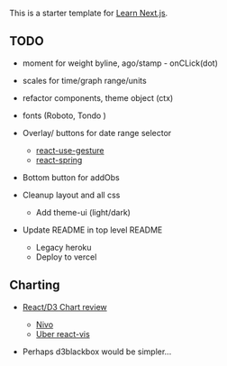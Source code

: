 This is a starter template for [Learn Next.js](https://nextjs.org/learn).

## TODO

- moment for weight byline, ago/stamp - onCLick(dot)
- scales for time/graph range/units
- refactor components, theme object (ctx)
- fonts (Roboto, Tondo )
- Overlay/ buttons for date range selector
  - [react-use-gesture](https://github.com/react-spring/react-use-gesture)
  - [react-spring](https://github.com/react-spring/react-spring)
- Bottom button for addObs
- Cleanup layout and all css
  - Add theme-ui (light/dark)

- Update README in top level README
  - Legacy heroku
  - Deploy to vercel

## Charting 

- [React/D3 Chart review](https://dev.to/giteden/top-5-react-chart-libraries-for-2020-1amb)
  - [Nivo](https://nivo.rocks/line/)
  - [Uber react-vis](https://github.com/uber/react-vis)

- Perhaps d3blackbox would be simpler...